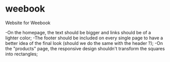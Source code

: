 # weebook
Website for Weebook

-On the homepage, the text should be bigger and links should be of a lighter color;
-The footer should be included on every single page to have a better idea of the final look (should we do the same with the header ?);
-On the "products" page, the responsive design shouldn't transform the squares into rectangles;
